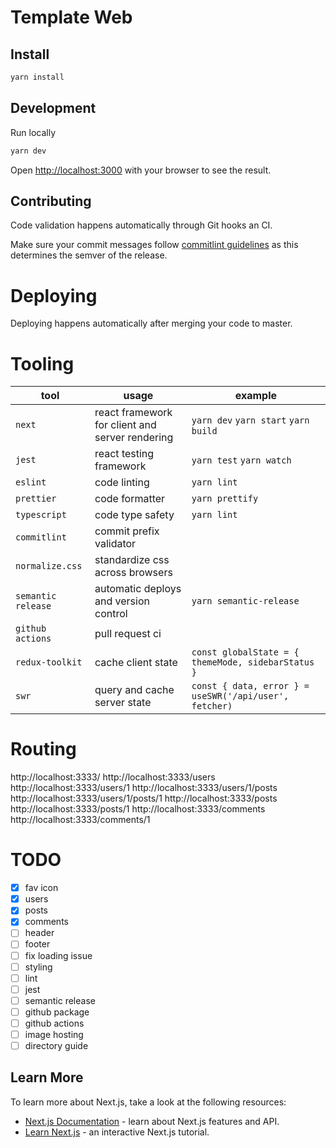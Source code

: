 # Template Web

## Install

```sh
yarn install
```

## Development

Run locally

```sh
yarn dev
```

Open [http://localhost:3000](http://localhost:3000) with your browser to see the result.

## Contributing

Code validation happens automatically through Git hooks an CI.

Make sure your commit messages follow [commitlint guidelines](https://github.com/semantic-release/semantic-release#commit-message-format) as this determines the semver of the release.

# Deploying

Deploying happens automatically after merging your code to master.

# Tooling

| tool               | usage                                           | example                                                |
| ------------------ | ----------------------------------------------- | ------------------------------------------------------ |
| `next`             | react framework for client and server rendering | `yarn dev` `yarn start` `yarn build`                   |
| `jest`             | react testing framework                         | `yarn test` `yarn watch`                               |
| `eslint`           | code linting                                    | `yarn lint`                                            |
| `prettier`         | code formatter                                  | `yarn prettify`                                        |
| `typescript`       | code type safety                                | `yarn lint`                                            |
| `commitlint`       | commit prefix validator                         |                                                        |
| `normalize.css`    | standardize css across browsers                 |                                                        |
| `semantic release` | automatic deploys and version control           | `yarn semantic-release`                                |
| `github actions`   | pull request ci                                 |                                                        |
| `redux-toolkit`    | cache client state                              | `const globalState = { themeMode, sidebarStatus }`     |
| `swr`              | query and cache server state                    | `const { data, error } = useSWR('/api/user', fetcher)` |

# Routing

http://localhost:3333/
http://localhost:3333/users
http://localhost:3333/users/1
http://localhost:3333/users/1/posts
http://localhost:3333/users/1/posts/1
http://localhost:3333/posts
http://localhost:3333/posts/1
http://localhost:3333/comments
http://localhost:3333/comments/1

# TODO

- [x] fav icon
- [x] users
- [x] posts
- [x] comments
- [ ] header
- [ ] footer
- [ ] fix loading issue
- [ ] styling
- [ ] lint
- [ ] jest
- [ ] semantic release
- [ ] github package
- [ ] github actions
- [ ] image hosting
- [ ] directory guide

## Learn More

To learn more about Next.js, take a look at the following resources:

- [Next.js Documentation](https://nextjs.org/docs) - learn about Next.js features and API.
- [Learn Next.js](https://nextjs.org/learn) - an interactive Next.js tutorial.
